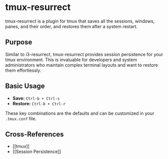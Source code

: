 # tmux-resurrect

tmux-resurrect is a plugin for tmux that saves all the sessions, windows, panes, and their order, and restores them after a system restart.

## Purpose

Similar to i3-resurrect, tmux-resurrect provides session persistence for your tmux environment. This is invaluable for developers and system administrators who maintain complex terminal layouts and want to restore them effortlessly.

## Basic Usage

*   **Save:** `Ctrl-b + Ctrl-s`
*   **Restore:** `Ctrl-b + Ctrl-r`

These key combinations are the defaults and can be customized in your `.tmux.conf` file.

## Cross-References

*   [[tmux]]
*   [[Session Persistence]]
